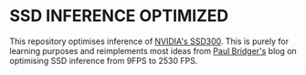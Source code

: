 # SSD INFERENCE OPTIMIZED

This repository optimises inference of [NVIDIA's SSD300](https://pytorch.org/hub/nvidia_deeplearningexamples_ssd/). 
This is purely for learning purposes and reimplements most ideas from [Paul Bridger's](https://paulbridger.com/posts/about/) blog on optimising SSD inference from 9FPS to 2530 FPS.
